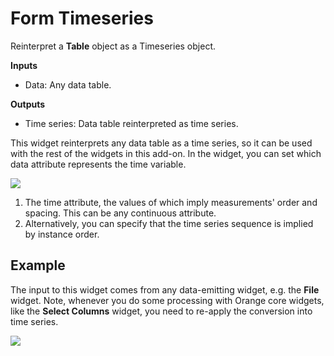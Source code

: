 Form Timeseries
===============

Reinterpret a **Table** object as a Timeseries object.

**Inputs**

- Data: Any data table.

**Outputs**

- Time series: Data table reinterpreted as time series.

This widget reinterprets any data table as a time series, so it can be used with the rest of the widgets in this add-on. In the widget, you can set which data attribute represents the time variable.

![](images/as-timeseries-stamped.png)

1. The time attribute, the values of which imply measurements' order and spacing. This can be any continuous attribute.
2. Alternatively, you can specify that the time series sequence is implied by instance order.

Example
-------

The input to this widget comes from any data-emitting widget, e.g. the **File** widget. Note, whenever you do some processing with Orange core widgets, like the **Select Columns** widget, you need to re-apply the conversion into time series.

![](images/as-timeseries-ex1.png)
